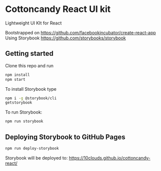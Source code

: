 # Cottoncandy React UI kit
Lightweight UI KIt for React

Bootstrapped on https://github.com/facebookincubator/create-react-app
Using Storybook https://github.com/storybooks/storybook

## Getting started

Clone this repo and run

```sh
npm install
npm start
```

To install Storybook type

```sh
npm i -g @storybook/cli
getstorybook
```

To run Storybook:

```sh
npm run storybook
```

## Deploying Storybook to GitHub Pages

```sh
npm run deploy-storybook
```

Storybook will be deployed to: https://10clouds.github.io/cottoncandy-react/

